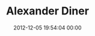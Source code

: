 ---
title: "Alexander Diner"
date: 2012-12-05 19:54:04 00:00
permalink: /alexanderdiner
twitter: "alexanderdiner"
likes: [1534,1521]
id: 1661
gravatar: "http://www.gravatar.com/avatar/9cff6adf50224eca8d8fb37441224fb3"
---